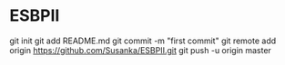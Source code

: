 # ESBPII
git init
git add README.md
git commit -m "first commit"
git remote add origin https://github.com/Susanka/ESBPII.git
git push -u origin master
